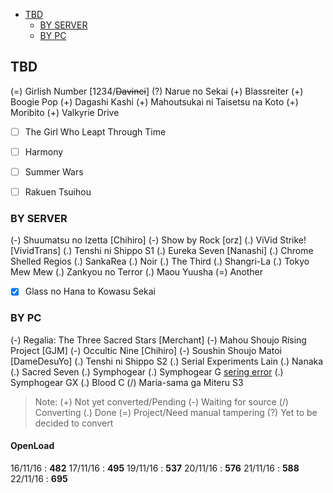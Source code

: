 <!-- toc orderedList:0 depthFrom:1 depthTo:3 -->

- [TBD](#tbd)
	- [BY SERVER](#by-server)
	- [BY PC](#by-pc)

<!-- tocstop -->

## TBD
(=) Girlish Number [1234/~~Davinci~~]
(?) Narue no Sekai
(+) Blassreiter
(+) Boogie Pop
(+) Dagashi Kashi
(+) Mahoutsukai ni Taisetsu na Koto
(+) Moribito
(+) Valkyrie Drive
- [ ] The Girl Who Leapt Through Time
- [ ] Harmony
- [ ] Summer Wars
- [ ] Rakuen Tsuihou


### BY SERVER
(-) Shuumatsu no Izetta [Chihiro]
(-) Show by Rock [orz]
(.) ViVid Strike! [VividTrans]
(.) Tenshi ni Shippo S1
(.) Eureka Seven [Nanashi]
(.) Chrome Shelled Regios
(.) SankaRea
(.) Noir
(.) The Third
(.) Shangri-La
(.) Tokyo Mew Mew
(.) Zankyou no Terror
(.) Maou Yuusha
(=) Another
- [x] Glass no Hana to Kowasu Sekai

### BY PC
(-) Regalia: The Three Sacred Stars [Merchant]
(-) Mahou Shoujo Rising Project [GJM]
(-) Occultic Nine [Chihiro]
(-) Soushin Shoujo Matoi [DameDesuYo]
(.) Tenshi ni Shippo S2
(.) Serial Experiments Lain
(.) Nanaka
(.) Sacred Seven
(.) Symphogear
(.) Symphogear G [sering error](https://x265.github.io/)
(.) Symphogear GX
(.) Blood C
(/) Maria-sama ga Miteru S3

> Note:
> (+) Not yet converted/Pending
> (-) Waiting for source
> (/) Converting
> (.) Done
> (=) Project/Need manual tampering
> (?) Yet to be decided to convert

<!-- untoc -->
#### OpenLoad
16/11/16 : __482__
17/11/16 : __495__
19/11/16 : __537__
20/11/16 : __576__
21/11/16 : __588__
22/11/16 : __695__